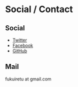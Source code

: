 # Social / Contact

## Social
- [Twitter](https://twitter.com/fukuiretu)
- [Facebook](https://www.facebook.com/fukuiretu)
- [GitHub](https://github.com/fukuiretu)

## Mail
fukuiretu at gmail.com

